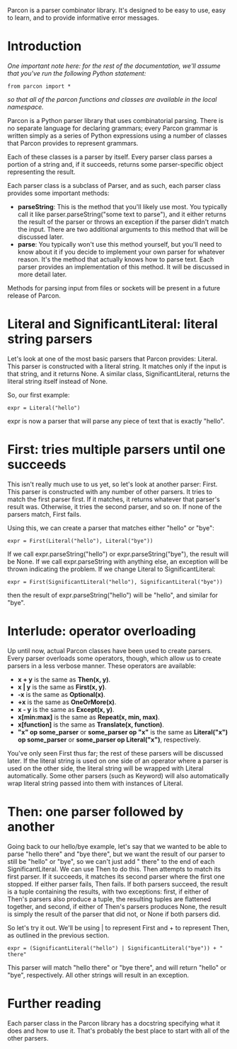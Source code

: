 Parcon is a parser combinator library. It's designed to be easy to use, easy to learn, and to provide informative error messages.

# Introduction

*One important note here: for the rest of the documentation, we'll assume that you've run the following Python statement:*

	from parcon import *

*so that all of the parcon functions and classes are available in the local namespace.*

Parcon is a Python parser library that uses combinatorial parsing. There is no separate language for declaring grammars; every Parcon grammar is written simply as a series of Python expressions using a number of classes that Parcon provides to represent grammars.

Each of these classes is a parser by itself. Every parser class parses a portion of a string and, if it succeeds, returns some parser-specific object representing the result.

Each parser class is a subclass of Parser, and as such, each parser class provides some important methods:

* **parseString**: This is the method that you'll likely use most. You typically call it like parser.parseString("some text to parse"), and it either returns the result of the parser or throws an exception if the parser didn't match the input. There are two additional arguments to this method that will be discussed later.
* **parse**: You typically won't use this method yourself, but you'll need to know about it if you decide to implement your own parser for whatever reason. It's the method that actually knows how to parse text. Each parser provides an implementation of this method. It will be discussed in more detail later.

Methods for parsing input from files or sockets will be present in a future release of Parcon.

# Literal and SignificantLiteral: literal string parsers

Let's look at one of the most basic parsers that Parcon provides: Literal. This parser is constructed with a literal string. It matches only if the input is that string, and it returns None. A similar class, SignificantLiteral, returns the literal string itself instead of None.

So, our first example:

	expr = Literal("hello")

expr is now a parser that will parse any piece of text that is exactly "hello".

# First: tries multiple parsers until one succeeds

This isn't really much use to us yet, so let's look at another parser: First. This parser is constructed with any number of other parsers. It tries to match the first parser first. If it matches, it returns whatever that parser's result was. Otherwise, it tries the second parser, and so on. If none of the parsers match, First fails.

Using this, we can create a parser that matches either "hello" or "bye":

	expr = First(Literal("hello"), Literal("bye"))

If we call expr.parseString("hello") or expr.parseString("bye"), the result will be None. If we call expr.parseString with anything else, an exception will be thrown indicating the problem. If we change Literal to SignificantLiteral:

	expr = First(SignificantLiteral("hello"), SignificantLiteral("bye"))

then the result of expr.parseString("hello") will be "hello", and similar for "bye".

# Interlude: operator overloading

Up until now, actual Parcon classes have been used to create parsers. Every parser overloads some operators, though, which allow us to create parsers in a less verbose manner. These operators are available:

* **x + y** is the same as **Then(x, y)**.
* **x | y** is the same as **First(x, y)**.
* **-x** is the same as **Optional(x)**.
* **+x** is the same as **OneOrMore(x)**.
* **x - y** is the same as **Except(x, y)**.
* **x[min:max]** is the same as **Repeat(x, min, max)**.
* **x[function]** is the same as **Translate(x, function)**.
* **"x" op some_parser** or **some_parser op "x"** is the same as **Literal("x") op some_parser** or **some_parser op Literal("x")**, respectively.

You've only seen First thus far; the rest of these parsers will be discussed later. If the literal string is used on one side of an operator where a parser is used on the other side, the literal string will be wrapped with Literal automatically. Some other parsers (such as Keyword) will also automatically wrap literal string passed into them with instances of Literal.

# Then: one parser followed by another

Going back to our hello/bye example, let's say that we wanted to be able to parse "hello there" and "bye there", but we want the result of our parser to still be "hello" or "bye", so we can't just add " there" to the end of each SignificantLiteral. We can use Then to do this. Then attempts to match its first parser. If it succeeds, it matches its second parser where the first one stopped. If either parser fails, Then fails. If both parsers succeed, the result is a tuple containing the results, with two exceptions: first, if either of Then's parsers also produce a tuple, the resulting tuples are flattened together, and second, if either of Then's parsers produces None, the result is simply the result of the parser that did not, or None if both parsers did.

So let's try it out. We'll be using | to represent First and + to represent Then, as outlined in the previous section.

	expr = (SignificantLiteral("hello") | SignificantLiteral("bye")) + " there"

This parser will match "hello there" or "bye there", and will return "hello" or "bye", respectively. All other strings will result in an exception.

# Further reading

Each parser class in the Parcon library has a docstring specifying what it does and how to use it. That's probably the best place to start with all of the other parsers.





































